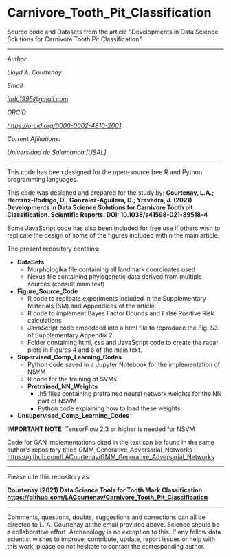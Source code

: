 # Carnivore_Tooth_Pit_Classification
Source code and Datasets from the article "Developments in Data Science Solutions for Carnivore Tooth Pit Classification"

-----------------------------------------------------------------------------------------------------------------

<i>
Author

Lloyd A. Courtenay

Email

ladc1995@gmail.com

ORCID

https://orcid.org/0000-0002-4810-2001

Current Afiliations:

Universidad de Salamanca [USAL]

</i>

---------------------------------------------------------------------------------------------------

This code has been designed for the open-source free R and Python programming languages.

This code was designed and prepared for the study by:
<b> Courtenay, L.A.; Herranz-Rodrigo, D.; González-Aguilera, D.; Yravedra, J. (2021) Developments in Data Science Solutions for Carnivore Tooth pit Classification. Scientific Reports. DOI: 10.1038/s41598-021-89518-4 </b>

Some JavaScript code has also been included for free use if others wish to replicate the design of some of the figures included within the main article.

The present repository contains:

* <b> DataSets </b>
    * Morphologika file containing all landmark coordinates used
    * Nexus file containing phylogenetic data derived from multiple sources (consult main text)
* <b> Figure_Source_Code </b>
    * R code to replicate experiments included in the Supplementary Materials (SM) and Appendices of the article.
    * R code to implement Bayes Factor Bounds and False Positive Risk calculations
    * JavaScript code embedded into a html file to reproduce the Fig. S3 of Supplementary Appendix 2.
    * Folder containing html, css and JavaScript code to create the radar plots in Figures 4 and 6 of the main text.
* <b> Supervised_Comp_Learning_Codes </b>
    * Python code saved in a Jupyter Notebook for the implementation of NSVM
    * R code for the training of SVMs.
    * <b> Pretrained_NN_Weights </b>
        * .h5 files containing pretrained neural network weights for the NN part of NSVM
        * Python code explaining how to load these weights
* <b> Unsupervised_Comp_Learning_Codes </b>

<b> IMPORTANT NOTE: </b> TensorFlow 2.3 or higher is needed for NSVM

Code for GAN implementations cited in the text can be found in the same author's repository titled GMM_Generative_Adversarial_Networks : https://github.com/LACourtenay/GMM_Generative_Adversarial_Networks

--------------------------------------------------------

Please cite this repository as:

 <b> Courtenay (2021) Data Science Tools for Tooth Mark Classification. https://github.com/LACourtenay/Carnivore_Tooth_Pit_Classification
</b>

--------------------------------------------------------

Comments, questions, doubts, suggestions and corrections can all be directed to L. A. Courtenay at the email provided above.
Science should be a collaborative effort. Archaeology is no exception to this. If any fellow data
scientist wishes to improve, contribute, update, report issues or help with this work, please do not hesitate to contact the corresponding author.
